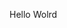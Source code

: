 Hello Wolrd


























































































































































































































































































































































































































































































































































































































































































































































































































































































































































































































































































































































































































































































































































































































































































































































































































































































































































































































































































































































































































































































































































































































































































































































































































































































































































































































































































































































































































































































































































































































































































































































































































































































































































































































































































































































































































































































































































































































































































































































































































